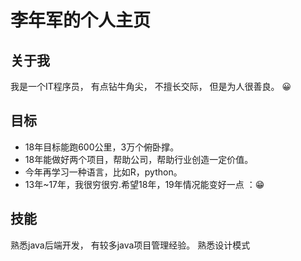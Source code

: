 # 李年军的个人主页

## 关于我
我是一个IT程序员，
有点钻牛角尖，
不擅长交际，
但是为人很善良。
😀

## 目标
<ul>
<li> 18年目标能跑600公里，3万个俯卧撑。</li>
<li> 18年能做好两个项目，帮助公司，帮助行业创造一定价值。</li>
<li> 今年再学习一种语言，比如R，python。</li>
<li> 13年~17年，我很穷很穷.希望18年，19年情况能变好一点 ：😁</li>
</ul>

## 技能
熟悉java后端开发，
有较多java项目管理经验。
熟悉设计模式



